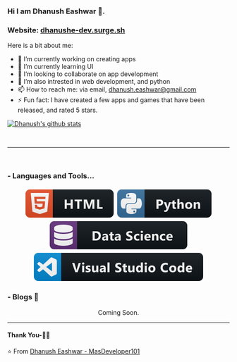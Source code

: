 ### Hi I am Dhanush Eashwar 👋.
### Website: <a href="http://dhanushe-dev.surge.sh/" target="_blank">dhanushe-dev.surge.sh</a>

Here is a bit about me:

- 🔭 I’m currently working on creating apps
- 🌱 I’m currently learning UI
- 👯 I’m looking to collaborate on app development
- 🤔 I’m also intrested in web development, and python
- 📫 How to reach me: via email, dhanush.eashwar@gmail.com
- ⚡ Fun fact: I have created a few apps and games that have been released, and rated 5 stars.

[![Dhanush's github stats](https://github-readme-stats.vercel.app/api?username=MasDeveloper101)](https://github.com/MasDeveloper101/)

<br />

*************

<br />

### - Languages and Tools...

<p align="center">
 <img src="https://raw.githubusercontent.com/8bithemant/8bithemant/master/svg/dev/languages/html.svg" alt="Twitter" style="vertical-align:top; margin:4px"><img src="https://raw.githubusercontent.com/8bithemant/8bithemant/master/svg/dev/languages/python.svg" alt="Twitter" style="vertical-align:top; margin:4px"><img src="https://raw.githubusercontent.com/8bithemant/8bithemant/master/svg/dev/misc/datascience.svg" alt="Twitter" style="vertical-align:top; margin:4px"><img src="https://raw.githubusercontent.com/8bithemant/8bithemant/master/svg/dev/tools/visualstudio_code.svg" alt="Twitter" style="vertical-align:top; margin:4px">

</p>

### - Blogs 🌱

<p align="center">
Coming Soon.
</p>

***********************************

#### Thank You-🙏🏼


 ⭐️ From [Dhanush Eashwar - MasDeveloper101](http://dhanushe-dev.surge.sh])
